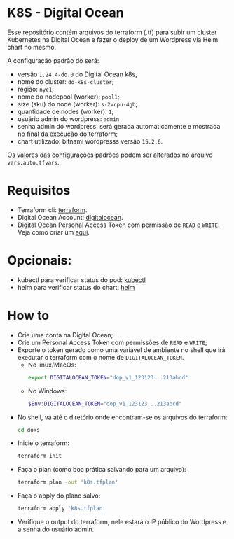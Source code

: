 # K8S - Digital Ocean

Esse repositório contém arquivos do terraform (.tf) para subir um cluster Kubernetes na Digital Ocean e fazer o deploy de um Wordpress via Helm chart no mesmo.

A configuração padrão do será: 
- versão `1.24.4-do.0` do Digital Ocean k8s, 
- nome do cluster: `do-k8s-cluster`;
- região: `nyc1`;
- nome do nodepool (worker): `pool1`;
- size (sku) do node (worker): `s-2vcpu-4gb`;
- quantidade de nodes (worker): `1`;
- usuário admin do wordpress: `admin`
- senha admin do wordpress: será gerada automaticamente e mostrada no final da execução do terraform;
- chart utilizado: bitnami wordpresss versão `15.2.6`.

Os valores das configurações padrões podem ser alterados no arquivo `vars.auto.tfvars`. 

# Requisitos
- Terraform cli: [terraform](https://developer.hashicorp.com/terraform/downloads).
- Digital Ocean Account: [digitalocean](https://www.digitalocean.com/).
- Digital Ocean Personal Access Token com permissão de `READ` e `WRITE`. Veja como criar um [aqui](https://docs.digitalocean.com/reference/api/create-personal-access-token/).

# Opcionais:
- kubectl para verificar status do pod: [kubectl](https://kubernetes.io/docs/tasks/tools/)
- helm para verificar status do chart: [helm](https://helm.sh/docs/intro/install/)

# How to
- Crie uma conta na Digital Ocean;
- Crie um Personal Access Token com permissões de `READ` e `WRITE`;
- Exporte o token gerado como uma variável de ambiente no shell que irá executar o terraform com o nome de `DIGITALOCEAN_TOKEN`.
  - No linux/MacOs:
    ```bash
    export DIGITALOCEAN_TOKEN="dop_v1_123123...213abcd"
    ```
  - No Windows:
    ```powershell
    $Env:DIGITALOCEAN_TOKEN="dop_v1_123123...213abcd"
    ```
- No shell, vá até o diretório onde encontram-se os arquivos do terraform: 
    ```bash
    cd doks
    ```
- Inicie o terraform:
    ```bash
    terraform init
    ```
- Faça o plan (como boa prática salvando para um arquivo):
    ```bash
    terraform plan -out 'k8s.tfplan'
    ```
- Faça o apply do plano salvo:
    ```bash
    terraform apply 'k8s.tfplan'
    ```
- Verifique o output do terraform, nele estará o IP público do Wordpress e a senha do usuário admin.

